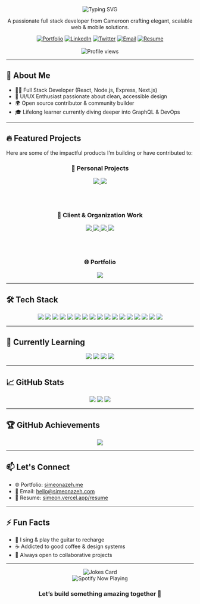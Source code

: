 <div align="center">
  <img src="https://readme-typing-svg.herokuapp.com?font=Fira+Code&weight=600&size=28&duration=3000&pause=1000&color=FF6E96&center=true&vCenter=true&random=false&width=500&lines=Hi+%F0%9F%91%8B%2C+I'm+Simeon+Azeh+Kongnyuy;Full+Stack+Developer;React+%26+Node+Specialist;UI%2FUX+Enthusiast" alt="Typing SVG" />

  <p>A passionate full stack developer from Cameroon crafting elegant, scalable web & mobile solutions.</p>

  <div>
    <a href="https://simeonazeh.me"><img src="https://img.shields.io/badge/Portfolio-FF6E96?style=for-the-badge&logo=About.me&logoColor=white" alt="Portfolio"/></a>
    <a href="https://linkedin.com/in/simeon-azeh-kongnyuy"><img src="https://img.shields.io/badge/LinkedIn-0A66C2?style=for-the-badge&logo=linkedin&logoColor=white" alt="LinkedIn"/></a>
    <a href="https://twitter.com/simeonazeh"><img src="https://img.shields.io/badge/Twitter-1DA1F2?style=for-the-badge&logo=twitter&logoColor=white" alt="Twitter"/></a>
    <a href="mailto:hello@simeonazeh.com"><img src="https://img.shields.io/badge/Email-D14836?style=for-the-badge&logo=gmail&logoColor=white" alt="Email"/></a>
    <a href="https://simeon.vercel.app/resume"><img src="https://img.shields.io/badge/Resume-0F172A?style=for-the-badge&logo=read-the-docs&logoColor=white" alt="Resume"/></a>
  </div>

  <br />
  <img src="https://komarev.com/ghpvc/?username=simeon-azeh&label=Profile+Views&color=ff6e96&style=flat" alt="Profile views" />
</div>

---

## 🚀 About Me

- 🧑‍💻 Full Stack Developer (React, Node.js, Express, Next.js)
- 🎨 UI/UX Enthusiast passionate about clean, accessible design
- 🌍 Open source contributor & community builder
- 🎓 Lifelong learner currently diving deeper into GraphQL & DevOps

---

## 🔥 Featured Projects

Here are some of the impactful products I’m building or have contributed to:

<div align="center">

  <!-- 🚀 Personal Projects -->
  <h3>🚀 Personal Projects</h3>
  <a href="https://soreva-phi.vercel.app/">
    <img src="https://img.shields.io/badge/SOREVA-0F172A?style=for-the-badge&logo=vercel&logoColor=white" />
  </a>
  <a href="https://bluely.vercel.app/">
    <img src="https://img.shields.io/badge/Bluely-1DA1F2?style=for-the-badge&logo=react&logoColor=white" />
  </a>


  <br/><br/>

  <!-- 🏢 Client & Organization Work -->
  <h3>🏢 Client & Organization Work</h3>
  <a href="https://uiglgroup.com">
    <img src="https://img.shields.io/badge/UIGL%20Group-34A853?style=for-the-badge&logo=next.js&logoColor=white" />
  </a>
  <a href="https://apply.urega.org">
    <img src="https://img.shields.io/badge/Urega%20Apply-8B5CF6?style=for-the-badge&logo=appveyor&logoColor=white" />
  </a>
  <a href="https://planetvanguard.org">
    <img src="https://img.shields.io/badge/Planet%20Vanguard-14B8A6?style=for-the-badge&logo=planet&logoColor=white" />
  </a>
    <a href="https://fakaba.co">
    <img src="https://img.shields.io/badge/Fakaba.co-4B5563?style=for-the-badge&logo=github&logoColor=white" />
  </a>

  <br/><br/>

  <!-- 🌐 Portfolio -->
  <h3>🌐 Portfolio</h3>
  <a href="https://simeonazeh.me/portfolio">
    <img src="https://img.shields.io/badge/See+More-FF6E96?style=for-the-badge&logo=vercel&logoColor=white" />
  </a>

</div>

---

## 🛠 Tech Stack

<div align="center">

  <!-- Frontend -->
  <img src="https://img.shields.io/badge/React-20232A?style=for-the-badge&logo=react&logoColor=61DAFB"/>
  <img src="https://img.shields.io/badge/Next.js-000000?style=for-the-badge&logo=nextdotjs&logoColor=white"/>
  <img src="https://img.shields.io/badge/TailwindCSS-38B2AC?style=for-the-badge&logo=tailwindcss&logoColor=white"/>

  <!-- Backend -->
  <img src="https://img.shields.io/badge/Node.js-339933?style=for-the-badge&logo=nodedotjs&logoColor=white"/>
  <img src="https://img.shields.io/badge/Express.js-404D59?style=for-the-badge&logo=express&logoColor=white"/>
  <img src="https://img.shields.io/badge/Django-092E20?style=for-the-badge&logo=django&logoColor=white"/>

  <!-- Languages -->
  <img src="https://img.shields.io/badge/JavaScript-F7DF1E?style=for-the-badge&logo=javascript&logoColor=black"/>
  <img src="https://img.shields.io/badge/TypeScript-007ACC?style=for-the-badge&logo=typescript&logoColor=white"/>
  <img src="https://img.shields.io/badge/Python-3776AB?style=for-the-badge&logo=python&logoColor=white"/>

  <!-- Databases -->
  <img src="https://img.shields.io/badge/PostgreSQL-4169E1?style=for-the-badge&logo=postgresql&logoColor=white"/>
  <img src="https://img.shields.io/badge/MongoDB-47A248?style=for-the-badge&logo=mongodb&logoColor=white"/>

  <!-- DevOps & Tools -->
  <img src="https://img.shields.io/badge/Firebase-FFCA28?style=for-the-badge&logo=firebase&logoColor=black"/>
  <img src="https://img.shields.io/badge/Docker-2496ED?style=for-the-badge&logo=docker&logoColor=white"/>
  <img src="https://img.shields.io/badge/Git-F05032?style=for-the-badge&logo=git&logoColor=white"/>
  <img src="https://img.shields.io/badge/Github%20Actions-2088FF?style=for-the-badge&logo=github-actions&logoColor=white"/>
  <img src="https://img.shields.io/badge/Vercel-000000?style=for-the-badge&logo=vercel&logoColor=white"/>
  <img src="https://img.shields.io/badge/Netlify-00C7B7?style=for-the-badge&logo=netlify&logoColor=white"/>

</div>


---

## 🌱 Currently Learning

<div align="center">
  <img src="https://img.shields.io/badge/GraphQL-E10098?style=for-the-badge&logo=graphql&logoColor=white"/>
  <img src="https://img.shields.io/badge/AWS-232F3E?style=for-the-badge&logo=amazonaws&logoColor=white"/>
  <img src="https://img.shields.io/badge/Cypress-17202C?style=for-the-badge&logo=cypress&logoColor=white"/>
  <img src="https://img.shields.io/badge/CI/CD-0A0A0A?style=for-the-badge&logo=githubactions&logoColor=white"/>
</div>

---

## 📈 GitHub Stats

<div align="center">
  <img src="https://github-readme-stats.vercel.app/api?username=simeon-azeh&show_icons=true&theme=radical&hide_border=true" />
  <img src="https://github-readme-streak-stats.herokuapp.com?user=simeon-azeh&theme=radical&hide_border=true" />
  <img src="https://github-readme-stats.vercel.app/api/top-langs/?username=simeon-azeh&layout=compact&theme=radical&hide_border=true" />
</div>

---

## 🏆 GitHub Achievements

<div align="center">
  <img src="https://github-profile-trophy.vercel.app/?username=simeon-azeh&theme=radical&no-frame=true&row=1&margin-w=15" />
</div>

---

## 📫 Let's Connect

- 🌐 Portfolio: [simeonazeh.me](https://simeonazeh.me)
- 📧 Email: [hello@simeonazeh.com](mailto:hello@simeonazeh.com)
- 📄 Resume: [simeon.vercel.app/resume](https://simeon.vercel.app/resume)

---

## ⚡ Fun Facts

- 🎸 I sing & play the guitar to recharge
- ☕ Addicted to good coffee & design systems
- 🤝 Always open to collaborative projects

---

<div align="center">
  <img src="https://readme-jokes.vercel.app/api?theme=radical" alt="Jokes Card" />
</div>

<div align="center">
  <img src="https://spotify-github-profile.vercel.app/api/view?uid=31rvny6zcyixgxo4t5j4zw5pzn3y&cover_image=true&theme=novatorem" alt="Spotify Now Playing" />
</div>

<div align="center">
  <h3>Let’s build something amazing together 🚀</h3>
</div>
